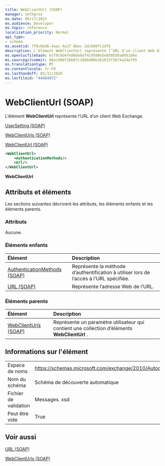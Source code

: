 ```yaml
---
title: WebClientUrl (SOAP)
manager: sethgros
ms.date: 09/17/2015
ms.audience: Developer
ms.topic: reference
localization_priority: Normal
api_type:
- schema
ms.assetid: 7f8cb6d6-4aac-4a1f-8bec-2dcb90fc1df6
description: L’élément WebClientUrl représente l’URL d’un client Web Exchange.
ms.openlocfilehash: bcf9c8d4fe80de8af4c9500e5e850558a8451d4e
ms.sourcegitcommit: 88ec988f2bb67c1866d06b361615f3674a24e795
ms.translationtype: MT
ms.contentlocale: fr-FR
ms.lasthandoff: 05/31/2020
ms.locfileid: "44464972"
---
```

# <a name="webclienturl-soap"></a>WebClientUrl (SOAP)

L’élément **WebClientUrl** représente l’URL d’un client Web Exchange. 
  
[UserSetting (SOAP)](usersetting-soap.md)
  
[WebClientUrls (SOAP)](webclienturls-soap.md)
  
[WebClientUrl (SOAP)](webclienturl-soap.md)
  
```XML
<WebClientUrl>
    <AuthenticationMethods/>
    <Url/>
</WebClientUrl>
```

 **WebClientUrl**
## <a name="attributes-and-elements"></a>Attributs et éléments

Les sections suivantes décrivent les attributs, les éléments enfants et les éléments parents.
  
### <a name="attributes"></a>Attributs

Aucune.
  
### <a name="child-elements"></a>Éléments enfants

|**Élément**|**Description**|
|:-----|:-----|
|[AuthenticationMethods (SOAP)](authenticationmethods-soap.md) <br/> |Représente la méthode d’authentification à utiliser lors de l’accès à l’URL spécifiée.  <br/> |
|[URL (SOAP)](url-soap.md) <br/> |Représente l’adresse Web de l’URL.  <br/> |
   
### <a name="parent-elements"></a>Éléments parents

|**Élément**|**Description**|
|:-----|:-----|
|[WebClientUrls (SOAP)](webclienturls-soap.md) <br/> |Représente un paramètre utilisateur qui contient une collection d’éléments **WebClientUrl** .  <br/> |
   
## <a name="element-information"></a>Informations sur l'élément

|||
|:-----|:-----|
|Espace de noms  <br/> |https://schemas.microsoft.com/exchange/2010/Autodiscover  <br/> |
|Nom du schéma  <br/> |Schéma de découverte automatique  <br/> |
|Fichier de validation  <br/> |Messages. xsd  <br/> |
|Peut être vide  <br/> |True  <br/> |
   
## <a name="see-also"></a>Voir aussi



[URL (SOAP)](url-soap.md)
  
[WebClientUrls (SOAP)](webclienturls-soap.md)

